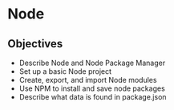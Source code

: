 # Node

## Objectives

* Describe Node and Node Package Manager
* Set up a basic Node project
* Create, export, and import Node modules
* Use NPM to install and save node packages
* Describe what data is found in package.json
